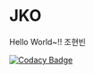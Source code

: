 # JKO

Hello World~!!
조현빈

[![Codacy Badge](https://api.codacy.com/project/badge/Grade/d196e33723244621b9956f24cc127feb)](https://app.codacy.com/gh/PNUJKO/JKO?utm_source=github.com&utm_medium=referral&utm_content=PNUJKO/JKO&utm_campaign=Badge_Grade_Settings)
